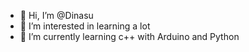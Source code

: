 - 👋 Hi, I’m @Dinasu
- 👀 I’m interested in learning a lot
- 🌱 I’m currently learning c++ with Arduino and Python

<!---
Dinasu/Dinasu is a ✨ special ✨ repository because its `README.md` (this file) appears on your GitHub profile.
You can click the Preview link to take a look at your changes.
--->
